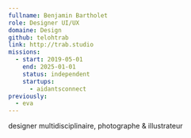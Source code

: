 ```yaml
---
fullname: Benjamin Bartholet
role: Designer UI/UX
domaine: Design
github: telohtrab
link: http://trab.studio
missions:
  - start: 2019-05-01
    end: 2025-01-01
    status: independent
    startups:
      - aidantsconnect
previously:
  - eva
---
```

designer multidisciplinaire, photographe & illustrateur
